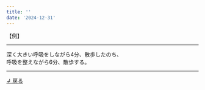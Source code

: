 ```yaml
---
title: ''
date: '2024-12-31'
---
```

【例】
***
深く大きい呼吸をしながら4分、散歩したのち、  
呼吸を整えながら6分、散歩する。
***
[ ↲ 戻る ](/posts/3-02-1)
